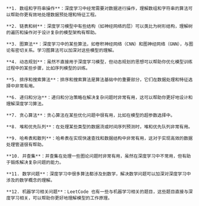 

    **1. 数组和字符串操作**：深度学习中经常需要对数据进行操作，理解数组和字符串的算法可以帮助你更有效地处理数据预处理和特征工程。

    **2. 链表和树**：深度学习模型中有些结构（如神经网络的层）可以类比为树形结构，理解树的遍历和操作对于设计复杂的模型架构有帮助。

    **3. 图算法**：深度学习中的某些算法，如卷积神经网络（CNN）和图神经网络（GNN），与图论有密切关系。学习图算法可以加深对这些模型的理解。

    **4. 动态规划**：虽然不直接用于深度学习模型，但动态规划的思想可以帮助你优化模型训练过程中的某些步骤，比如序列模型的训练。

    **5. 排序和搜索算法**：排序和搜索算法是算法基础中的重要部分，它们在数据处理和特征选择中非常有用。

    **6. 递归和分治**：递归和分治策略在解决复杂问题时非常有用，这可以帮助你更好地设计和理解深度学习算法。

    **7. 贪心算法**：贪心算法在某些优化问题中很有用，比如在模型的超参数选择中。

    **8. 堆和优先队列**：在处理某些类型的数据流或时间序列预测时，堆和优先队列非常有用。

    **9. 哈希表和散列**：哈希表在实现快速查找和数据结构中非常有用，这对于实现高效的数据处理管道很有帮助。

    **10. 并查集**：并查集在处理一些图论问题时非常有用，虽然在深度学习中不常用，但有助于锻炼解决复杂问题的能力。

    **11. 数学问题**：深度学习中很多算法都涉及到数学，解决数学问题可以加深对深度学习中涉及的数学概念的理解。

    **12. 机器学习相关问题**：LeetCode 也有一些与机器学习相关的题目，这些题目直接与深度学习相关，可以帮助你更好地理解模型的工作原理。

